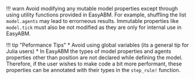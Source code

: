 
!!! warn
    Avoid modifying any mutable model properties except through using utility functions provided in EasyABM. For example, shuffling the list `model.agents` may lead to errorneous results. Immutable properties like `model.tick` must also be not modified as they are only for internal use in EasyABM.



!!! tip "Peformance Tips"
    * Avoid using global variables (its a general tip for Julia users)
    * In EasyABM the types of model properties and agents properties other than position are not declared while defining the model. Therefore, if the user wishes to make code a bit more performant, these properties can be annotated with their types in the `step_rule!` function.
